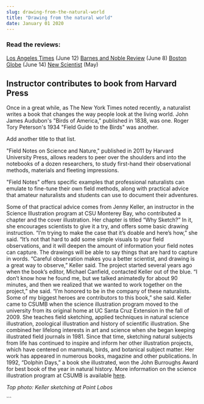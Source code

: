 ```yaml
---
slug: drawing-from-the-natural-world
title: "Drawing from the natural world"
date: January 01 2020
---
```


 
<h3>Read the reviews:</h3>
<p>
  <a
    href="https://www.latimes.com/entertainment/news/books/la-ca-discoveries-20110612,0,7898955.story"
    >Los Angeles Times</a
  >
  (June 12)
  <a
    href="https://bnreview.barnesandnoble.com/t5/Reviews-Essays/Field-Notes-on-Science-and-Nature/ba-p/5013"
    >Barnes and Noble Review</a
  >
  (June 8)
  <a
    href="https://www.boston.com/bostonglobe/ideas/brainiac/2011/06/field_notes_on.html"
    >Boston Globe</a
  >
  (June 14)
  <a
    href="https://www.newscientist.com/blogs/culturelab/2011/05/research-notes-from-the-wild-side.html"
    >New Scientist</a
  >
  (May)
</p>
<h2>Instructor contributes to book from Harvard Press</h2>
<p>
  Once in a great while, as The New York Times noted recently, a naturalist
  writes a book that changes the way people look at the living world. John James
  Audubon's "Birds of America," published in 1838, was one. Roger Tory
  Peterson's 1934 "Field Guide to the Birds" was another.
</p>
<p>Add another title to that list.</p>
<p>
  "Field Notes on Science and Nature," published in 2011 by Harvard University
  Press, allows readers to peer over the shoulders and into the notebooks of a
  dozen researchers, to study first-hand their observational methods, materials
  and fleeting impressions.
</p>
<p>
  "Field Notes" offers specific examples that professional naturalists can
  emulate to fine-tune their own field methods, along with practical advice that
  amateur naturalists and students can use to document their adventures.
</p>
<p>
  Some of that practical advice comes from Jenny Keller, an instructor in the
  Science Illustration program at CSU Monterey Bay, who contributed a chapter
  and the cover illustration. Her chapter is titled “Why Sketch?” In it, she
  encourages scientists to give it a try, and offers some basic drawing
  instruction. “I’m trying to make the case that it’s doable and here’s how,”
  she said. “It’s not that hard to add some simple visuals to your field
  observations, and it will deepen the amount of information your field notes
  can capture. The drawings will be able to say things that are hard to capture
  in words. “Careful observation makes you a better scientist, and drawing is a
  great way to observe,” Keller said. The project started several years ago when
  the book’s editor, Michael Canfield, contacted Keller out of the blue. “I
  don’t know how he found me, but we talked animatedly for about 90 minutes, and
  then we realized that we wanted to work together on the project,” she said.
  “I’m honored to be in the company of these naturalists. Some of my biggest
  heroes are contributors to this book,” she said. Keller came to CSUMB when the
  science illustration program moved to the university from its original home at
  UC Santa Cruz Extension in the fall of 2009. She teaches field sketching,
  applied techniques in natural science illustration, zoological illustration
  and history of scientific illustration. She combined her lifelong interests in
  art and science when she began keeping illustrated field journals in 1981.
  Since that time, sketching natural subjects from life has continued to inspire
  and inform her other illustration projects, which have centered on mammals,
  birds, and botanical subject matter. Her work has appeared in numerous books,
  magazine and other publications. In 1992, “Dolphin Days,” a book she
  illustrated, won the John Burroughs Award for best book of the year in natural
  history. More information on the science illustration program at CSUMB is
  available <a href="https://scienceillustration.org">here</a>.
</p>
<p><em>Top photo: Keller sketching at Point Lobos</em></p>
```
